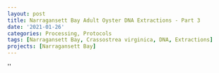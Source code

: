 ```yaml
---
layout: post
title: Narragansett Bay Adult Oyster DNA Extractions - Part 3
date: '2021-01-26'
categories: Processing, Protocols
tags: [Narragansett Bay, Crassostrea virginica, DNA, Extractions]
projects: [Narragansett Bay]
---
```



''



